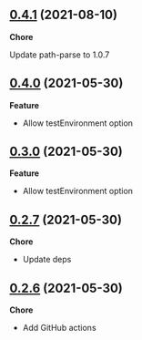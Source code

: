 ## [0.4.1](https://github.com/helloitsjoe/jest-simple-config/releases/tag/v0.4.1) (2021-08-10)

**Chore**

Update path-parse to 1.0.7

## [0.4.0](https://github.com/helloitsjoe/jest-simple-config/releases/tag/v0.4.0) (2021-05-30)

**Feature**

- Allow testEnvironment option

## [0.3.0](https://github.com/helloitsjoe/jest-simple-config/releases/tag/v0.3.0) (2021-05-30)

**Feature**

- Allow testEnvironment option

## [0.2.7](https://github.com/helloitsjoe/jest-simple-config/releases/tag/v0.2.7) (2021-05-30)

**Chore**

- Update deps

## [0.2.6](https://github.com/helloitsjoe/jest-simple-config/releases/tag/v0.2.6) (2021-05-30)

**Chore**

- Add GitHub actions
